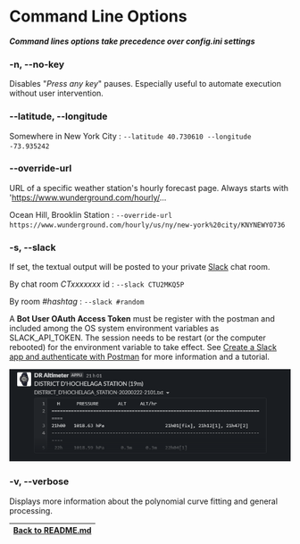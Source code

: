 # Command Line Options

***Command lines options take precedence over *config.ini* settings***

### -n, --no-key 

Disables "*Press any key*" pauses. Especially useful to automate execution without user intervention.

### --latitude, --longitude

Somewhere in New York City : `--latitude 40.730610 --longitude -73.935242`

### --override-url

URL of a specific weather station's hourly forecast page. Always starts with 'https://www.wunderground.com/hourly/...

Ocean Hill, Brooklin Station : `--override-url https://www.wunderground.com/hourly/us/ny/new-york%20city/KNYNEWYO736
`
### -s, --slack

If set, the textual output will be posted to your private [Slack](https://slack.com/) chat room.

By chat room _CTxxxxxxx_ id : `--slack CTU2MKQ5P`

By room _#hashtag_ : `--slack #random`

A **Bot User OAuth Access Token** must be register with the postman and included among the OS system environment variables as SLACK_API_TOKEN. The session needs to be restart (or the computer rebooted) for the environment variable to take effect. See [Create a Slack app and authenticate with Postman](https://api.slack.com/tutorials/slack-apps-and-postman) for more information and a tutorial.

 ![DR Altimeter bot](images/Bot_on_Slack.png)
 
### -v, --verbose
Displays more information about the polynomial curve fitting and general processing.

|[Back to README.md](README.md#command-line-options)|
|----
